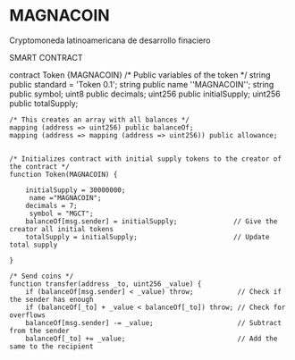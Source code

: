# MAGNACOIN
Cryptomoneda latinoamericana de desarrollo finaciero


SMART CONTRACT


contract Token {MAGNACOIN}
    /* Public variables of the token */
    string public standard = 'Token 0.1';
    string public name ''MAGNACOIN'';
    string public symbol;
    uint8 public decimals;
    uint256 public initialSupply;
    uint256 public totalSupply;

    /* This creates an array with all balances */
    mapping (address => uint256) public balanceOf;
    mapping (address => mapping (address => uint256)) public allowance;

  
    /* Initializes contract with initial supply tokens to the creator of the contract */
    function Token(MAGNACOIN) {

        initialSupply = 30000000;
         name ="MAGNACOIN";
        decimals = 7;
         symbol = "MGCT";        
        balanceOf[msg.sender] = initialSupply;              // Give the creator all initial tokens
        totalSupply = initialSupply;                        // Update total supply
                                   
    }

    /* Send coins */
    function transfer(address _to, uint256 _value) {
        if (balanceOf[msg.sender] < _value) throw;           // Check if the sender has enough
        if (balanceOf[_to] + _value < balanceOf[_to]) throw; // Check for overflows
        balanceOf[msg.sender] -= _value;                     // Subtract from the sender
        balanceOf[_to] += _value;                            // Add the same to the recipient
      
